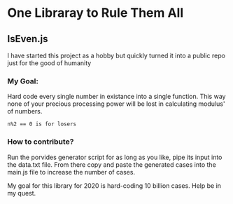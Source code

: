# One Libraray to Rule Them All
## IsEven.js

I have started this project as a hobby but quickly turned it into a public repo just for the good of humanity

### My Goal:
Hard code every single number in existance into a single function.
This way none of your precious processing power will be lost in calculating modulus' of numbers.

    n%2 == 0 is for losers
    
### How to contribute?

Run the porvides generator script for as long as you like, pipe its input into the data.txt file.
From there copy and paste the generated cases into the main.js file to increase the number of cases.

My goal for this library for 2020 is hard-coding 10 billion cases. Help be in my quest.

